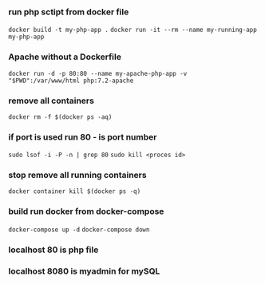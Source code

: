 ### run php sctipt from docker file

`docker build -t my-php-app .`
`docker run -it --rm --name my-running-app my-php-app`

### Apache without a Dockerfile

`docker run -d -p 80:80 --name my-apache-php-app -v "$PWD":/var/www/html php:7.2-apache`

### remove all containers

`docker rm -f $(docker ps -aq)`

### if port is used run 80 - is port number

`sudo lsof -i -P -n | grep 80`
`sudo kill <proces id>`

### stop remove all running containers

`docker container kill $(docker ps -q) `

### build run docker from docker-compose

`docker-compose up -d`
`docker-compose down`

### localhost 80 is php file

### localhost 8080 is myadmin for mySQL
